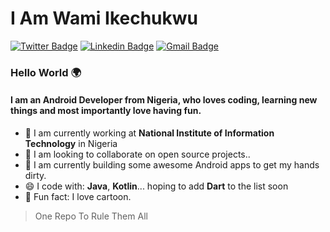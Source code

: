 # I Am Wami Ikechukwu

[![Twitter Badge](https://img.shields.io/badge/-@i_am_wamski-1ca0f1?style=flat-square&labelColor=1ca0f1&logo=twitter&logoColor=white&link=https://twitter.com/i_am_wamksi)](https://twitter.com/i_am_wamksi) [![Linkedin Badge](https://img.shields.io/badge/-Wami_Ikechukwu-blue?style=flat-square&logo=Linkedin&logoColor=white&link=https://www.linkedin.com/in/wami-ikechukwu-870300156/)](https://www.linkedin.com/in/wami-ikechukwu-870300156/)
[![Gmail Badge](https://img.shields.io/badge/-wamiikechukwu@gmail.com-c14438?style=flat-square&logo=Gmail&logoColor=white&link=mailto:wamiikechukwu@gmail.com)](mailto:wamiikechukwu@gmail.com)

### Hello World 🌍

#### I am an Android Developer from Nigeria, who loves coding, learning new things and most importantly love having fun.

- 🏢 I am currently working at **National Institute of Information Technology** in Nigeria
- 👯 I am looking to collaborate on open source projects..
- 🔭 I am currently building some awesome Android apps to get my hands dirty.
- 😄 I code with: **Java**, **Kotlin**... hoping to add **Dart** to the list soon
- 🌱 Fun fact: I love cartoon.


> One Repo To Rule Them All

